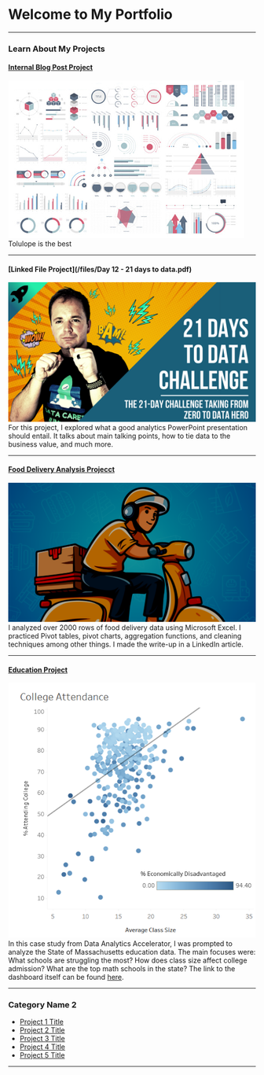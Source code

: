 # Welcome to My Portfolio

---

### Learn About My Projects

#### [Internal Blog Post Project](/bank)
<img src="images/dummy_thumbnail.jpg?raw=true"/>
Tolulope is the best

---
#### [Linked File Project](/files/Day 12 - 21 days to data.pdf)
<img src="images/21 Days To Data Challenge.png?raw=true"/>
For this project, I explored what a good analytics PowerPoint presentation should entail. It talks about main talking points, how to tie data to the business value, and much more. 

---
#### [Food Delivery Analysis Projecct](https://www.linkedin.com/pulse/marketing-trick-great-deal-analysis-ifood-delivery-data-josu%C3%A9-molina-oqhwc)
[<img src="images/excel_img.png?raw=true"/>](https://www.linkedin.com/pulse/marketing-trick-great-deal-analysis-ifood-delivery-data-josu%C3%A9-molina-oqhwc)
I analyzed over 2000 rows of food delivery data using Microsoft Excel. I practiced Pivot tables, pivot charts, aggregation functions, and cleaning techniques among other things. I made the write-up in a LinkedIn article.

---
#### [Education Project](https://www.loom.com/share/28d68a0c47c7450bae2d4f214489b52f)
[<img src="images/ma_education.png?raw=true"/>](https://www.loom.com/share/28d68a0c47c7450bae2d4f214489b52f)
In this case study from Data Analytics Accelerator, I was prompted to analyze the State of Massachusetts education data. The main focuses were: What schools are struggling the most? How does class size affect college admission? What are the top math schools in the state? The link to the dashboard itself can be found [here](https://public.tableau.com/views/MA_Education_17518477770990/MassachusettsEducationSummary?:language=en-US&:sid=&:redirect=auth&:display_count=n&:origin=viz_share_link).

---

### Category Name 2

- [Project 1 Title](http://example.com/)
- [Project 2 Title](http://example.com/)
- [Project 3 Title](http://example.com/)
- [Project 4 Title](http://example.com/)
- [Project 5 Title](http://example.com/)

---




